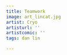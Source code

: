 ```yaml
---
title: Teamwork
image: art_lincat.jpg
artist: Cryo
artisturl: ''
artistcomic: ''
tags: dan lin

---
```

